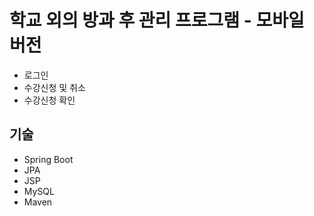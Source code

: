 # 학교 외의 방과 후 관리 프로그램 - 모바일 버전

- 로그인
- 수강신청 및 취소
- 수강신청 확인

## 기술
- Spring Boot
- JPA
- JSP
- MySQL
- Maven
